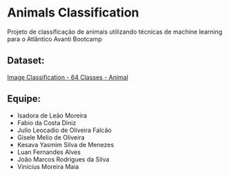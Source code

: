 # Animals Classification 
Projeto de classificação de animais utilizando técnicas de machine learning para o Atlântico Avanti Bootcamp 

## Dataset:
[Image Classification - 64 Classes - Animal](https://www.kaggle.com/datasets/anthonytherrien/image-classification-64-classes-animal)

## Equipe:
- Isadora de Leão Moreira
- Fabio da Costa Diniz
- Julio Leocadio de Oliveira Falcão
- Gisele Melio de Oliveira
- Kesava Yasmim Silva de Menezes
- Luan Fernandes Alves
- João Marcos Rodrigues da Silva
- Vinicius Moreira Maia
